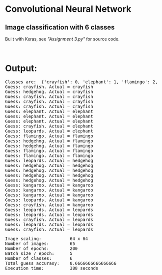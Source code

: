 <h1>Convolutional Neural Network</h1>
<h2>Image classification with 6 classes</h2>
<p>Built with Keras, see <i>"Assignment 3.py"</i> for source code.</p>
<br/>
<h1>Output:</h1>
<pre>
Classes are:  {'crayfish': 0, 'elephant': 1, 'flamingo': 2, 'hedgehog': 3, 'kangaroo': 4, 'leopards': 5}
Guess: crayfish. Actual = crayfish
Guess: hedgehog. Actual = crayfish
Guess: crayfish. Actual = crayfish
Guess: crayfish. Actual = crayfish
Guess: crayfish. Actual = crayfish
Guess: elephant. Actual = elephant
Guess: elephant. Actual = elephant
Guess: elephant. Actual = elephant
Guess: crayfish. Actual = elephant
Guess: leopards. Actual = elephant
Guess: flamingo. Actual = flamingo
Guess: hedgehog. Actual = flamingo
Guess: hedgehog. Actual = flamingo
Guess: flamingo. Actual = flamingo
Guess: flamingo. Actual = flamingo
Guess: leopards. Actual = hedgehog
Guess: hedgehog. Actual = hedgehog
Guess: hedgehog. Actual = hedgehog
Guess: hedgehog. Actual = hedgehog
Guess: hedgehog. Actual = hedgehog
Guess: kangaroo. Actual = kangaroo
Guess: kangaroo. Actual = kangaroo
Guess: kangaroo. Actual = kangaroo
Guess: leopards. Actual = kangaroo
Guess: crayfish. Actual = kangaroo
Guess: leopards. Actual = leopards
Guess: leopards. Actual = leopards
Guess: crayfish. Actual = leopards
Guess: leopards. Actual = leopards
Guess: crayfish. Actual = leopards
</pre>
<pre>
Image scaling:           64 x 64
Number of images:        65
Number of epochs:        200
Batch size / epoch:      5
Number of classes:       6
Total guess accurasy:    0.6666666666666666
Execution time:          388 seconds
</pre>